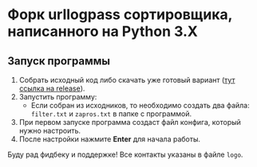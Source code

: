 # Форк urllogpass сортировщика, написанного на Python 3.X

## Запуск программы

1. Собрать исходный код либо скачать уже готовый вариант ([тут ссылка на release](https://github.com/molodost-vnutri/urllogpass_from_rust/releases/tag/V0.0.1)).
2. Запустить программу:
   - Если собран из исходников, то необходимо создать два файла: `filter.txt` и `zapros.txt` в папке с программой.
3. При первом запуске программа создаст файл конфига, который нужно настроить.
4. После настройки нажмите **Enter** для начала работы.

Буду рад фидбеку и поддержке! Все контакты указаны в файле `logo`.
